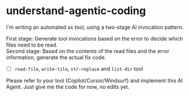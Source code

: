 # understand-agentic-coding


I'm writing an automated xx tool, using a two-stage AI invocation pattern.

First stage: Generate tool invocations based on the error to decide which files need to be read.  
Second stage: Based on the contents of the read files and the error information, generate the actual fix code.
   - [ ] `read-file`, `write-tile`, `str-replace` and `list-dir` tool

Please refer to your tool (Copilot/Cursor/Windsurf) and implement this AI Agent. Just give me the code for now, no edits yet.

